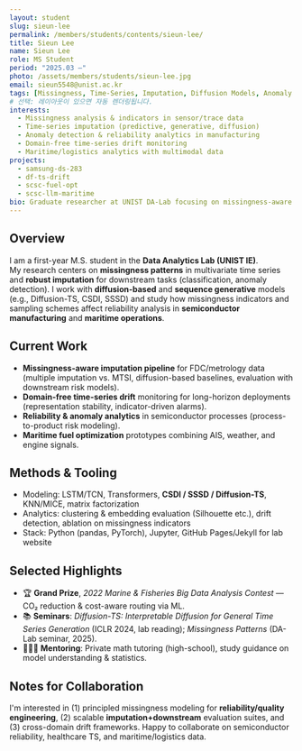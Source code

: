 ```yaml
---
layout: student
slug: sieun-lee
permalink: /members/students/contents/sieun-lee/
title: Sieun Lee
name: Sieun Lee
role: MS Student
period: "2025.03 —"
photo: /assets/members/students/sieun-lee.jpg
email: sieun5548@unist.ac.kr
tags: [Missingness, Time-Series, Imputation, Diffusion Models, Anomaly Detection, Manufacturing AI]
# 선택: 레이아웃이 있으면 자동 렌더링됩니다.
interests:
  - Missingness analysis & indicators in sensor/trace data
  - Time-series imputation (predictive, generative, diffusion)
  - Anomaly detection & reliability analytics in manufacturing
  - Domain-free time-series drift monitoring
  - Maritime/logistics analytics with multimodal data
projects:
  - samsung-ds-283
  - df-ts-drift
  - scsc-fuel-opt
  - scsc-llm-maritime
bio: Graduate researcher at UNIST DA-Lab focusing on missingness-aware time-series modeling (imputation, diffusion, anomaly detection) for semiconductor reliability and maritime analytics.
---
```


## Overview
I am a first-year M.S. student in the **Data Analytics Lab (UNIST IE)**.  
My research centers on **missingness patterns** in multivariate time series and **robust imputation** for downstream tasks (classification, anomaly detection). I work with **diffusion-based** and **sequence generative** models (e.g., Diffusion-TS, CSDI, SSSD) and study how missingness indicators and sampling schemes affect reliability analysis in **semiconductor manufacturing** and **maritime operations**.

## Current Work
- **Missingness-aware imputation pipeline** for FDC/metrology data (multiple imputation vs. MTSI, diffusion-based baselines, evaluation with downstream risk models).
- **Domain-free time-series drift** monitoring for long-horizon deployments (representation stability, indicator-driven alarms).
- **Reliability & anomaly analytics** in semiconductor processes (process-to-product risk modeling).
- **Maritime fuel optimization** prototypes combining AIS, weather, and engine signals.

## Methods & Tooling
- Modeling: LSTM/TCN, Transformers, **CSDI / SSSD / Diffusion-TS**, KNN/MICE, matrix factorization
- Analytics: clustering & embedding evaluation (Silhouette etc.), drift detection, ablation on missingness indicators
- Stack: Python (pandas, PyTorch), Jupyter, GitHub Pages/Jekyll for lab website

## Selected Highlights
- 🏆 **Grand Prize**, *2022 Marine & Fisheries Big Data Analysis Contest* — CO₂ reduction & cost-aware routing via ML.
- 📚 **Seminars**: *Diffusion-TS: Interpretable Diffusion for General Time Series Generation* (ICLR 2024, lab reading); *Missingness Patterns* (DA-Lab seminar, 2025).
- 👩🏻‍🏫 **Mentoring**: Private math tutoring (high-school), study guidance on model understanding & statistics.

## Notes for Collaboration
I'm interested in (1) principled missingness modeling for **reliability/quality engineering**, (2) scalable **imputation+downstream** evaluation suites, and (3) cross-domain drift frameworks. Happy to collaborate on semiconductor reliability, healthcare TS, and maritime/logistics data.
